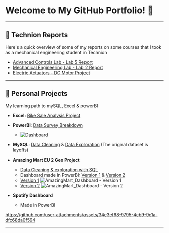 # Welcome to My GitHub Portfolio! 👋

---

## 📑 Technion Reports

Here's a quick overview of some of my reports on some courses that I took as a mechanical engineering student in Technion

- [Advanced Controls Lab - Lab 5 Report](https://github.com/Danny-Ap/Portfolio.github.io/blob/main/Advanced%20Controls%20Lab-Lab5%20Report.pdf)
- [Mechanical Engineering Lab - Lab 2 Report](https://github.com/Danny-Ap/Portfolio.github.io/blob/main/Advanced_Lab_Mech_Engineering_Lab2_Report.pdf)
- [Electric Actuators - DC Motor Project](https://github.com/Danny-Ap/Portfolio.github.io/blob/main/Electric%20Actuators-DC%20motor%20Project.pdf)

---

## 🚀 Personal Projects
My learning path to mySQL, Excel & powerBI

- **Excel:** [Bike Sale Analysis Project](https://github.com/Danny-Ap/Portfolio.github.io/blob/main/Bike%20Sales%20Analysis.xlsx)
- **PowerBI**: [Data Survey Breakdown](https://github.com/Danny-Ap/DA-Portfolio/blob/main/Power%20BI%20-%20Final%20Project.pbix)
  - ![Dashboard](https://github.com/user-attachments/assets/6c718af6-2544-487a-bed3-2b712a36b310)

- **MySQL**: [Data Cleaning](https://github.com/Danny-Ap/DA-Portfolio/blob/main/Data%20Cleaning.sql) & [Data Exploration](https://github.com/Danny-Ap/DA-Portfolio/blob/main/Data%20Exploration.sql) (The original dataset is [layoffs](https://github.com/Danny-Ap/DA-Portfolio/blob/main/layoffs.csv))

- **Amazing Mart EU 2 Geo Project**
  - [Data Cleaning & exploration with SQL](https://github.com/Danny-Ap/DA-Portfolio/blob/main/AmazingMartEU2GEO_DataExploration.sql) 
  - Dashboard made in PowerBI: [Version 1](https://github.com/Danny-Ap/DA-Portfolio/blob/main/AmazingMartEU2Geo.pbix) & [Version 2](https://github.com/Danny-Ap/DA-Portfolio/blob/main/Dashboard_v2.pbix)
   - [Version 1](https://github.com/Danny-Ap/DA-Portfolio/blob/main/AmazingMartEU2Geo.pbix) ![AmazingMart_Dashboard - Version 1](https://github.com/user-attachments/assets/d94e1a48-ec38-46c2-ae8c-09dd10b35d93)
   - [Version 2](https://github.com/Danny-Ap/DA-Portfolio/blob/main/Dashboard_v2.pbix) ![AmazingMart_Dashboard - Version 2](https://github.com/user-attachments/assets/31d1c615-f00e-4bb3-b8f3-fd7e9d29bc9b)

- **Spotify Dashboard**
  - Made in PowerBI

https://github.com/user-attachments/assets/34e3ef68-9795-4cb9-9c1a-dfc68da0f594



---

